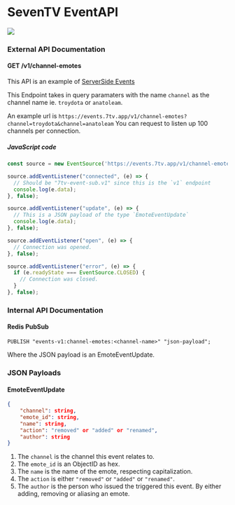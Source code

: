 # SevenTV EventAPI

![](https://cdn.discordapp.com/attachments/817075418640678964/871969835087704124/icon-512x512.png)

### External API Documentation

#### GET /v1/channel-emotes

This API is an example of [ServerSide Events](https://developer.mozilla.org/en-US/docs/Web/API/Server-sent_events/Using_server-sent_events)

This Endpoint takes in query paramaters with the name `channel` as the channel name ie. `troydota` or `anatoleam`.

An example url is `https://events.7tv.app/v1/channel-emotes?channel=troydota&channel=anatoleam`
You can request to listen up 100 channels per connection.

##### JavaScript code

```js
const source = new EventSource('https://events.7tv.app/v1/channel-emotes?channel=troydota&channel=anatoleam');

source.addEventListener("connected", (e) => {
  // Should be "7tv-event-sub.v1" since this is the `v1` endpoint
  console.log(e.data); 
}, false);

source.addEventListener("update", (e) => {
  // This is a JSON payload of the type `EmoteEventUpdate`
  console.log(e.data);
}, false);

source.addEventListener("open", (e) => {
  // Connection was opened.
}, false);

source.addEventListener("error", (e) => {
  if (e.readyState === EventSource.CLOSED) {
    // Connection was closed.
  }
}, false);
```

### Internal API Documentation

#### Redis PubSub

```redis
PUBLISH "events-v1:channel-emotes:<channel-name>" "json-payload";
```
Where the JSON payload is an EmoteEventUpdate.

### JSON Payloads

#### EmoteEventUpdate

```json
{
	"channel": string,
	"emote_id": string,
	"name": string,
	"action": "removed" or "added" or "renamed",
	"author": string
}
```

1. The `channel` is the channel this event relates to.
2. The `emote_id` is an ObjectID as hex.
3. The `name` is the name of the emote, respecting capitalization.
4. The `action` is either `"removed"` or `"added"` or `"renamed"`.
5. The `author` is the person who issued the triggered this event. By either adding, removing or aliasing an emote.
